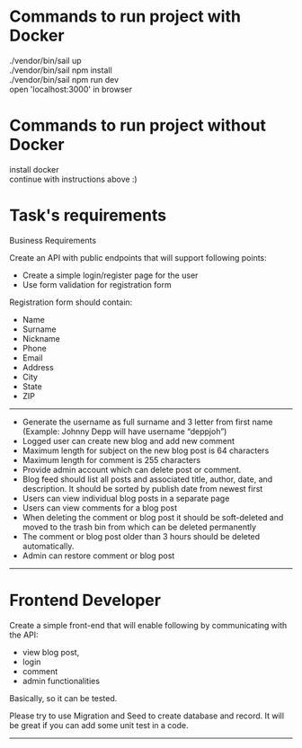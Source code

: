 # Commands to run project with Docker

./vendor/bin/sail up
<br>
./vendor/bin/sail npm install
<br>
./vendor/bin/sail npm run dev
<br>
open 'localhost:3000' in browser

# Commands to run project without Docker

install docker
<br>
continue with instructions above :)

# Task's requirements

Business Requirements

Create an API with public endpoints that will support following points:
- Create a simple login/register page for the user
- Use form validation for registration form

Registration form should contain:
- Name
- Surname
- Nickname
- Phone
- Email
- Address
- City
- State
- ZIP

<hr>

- Generate the username as full surname and 3 letter from first name (Example: Johnny Depp will have username “deppjoh”)
- Logged user can create new blog and add new comment
- Maximum length for subject on the new blog post is 64 characters
- Maximum length for comment is 255 characters
- Provide admin account which can delete post or comment.
- Blog feed should list all posts and associated title, author, date, and description. It should be sorted by publish date from newest first
- Users can view individual blog posts in a separate page
- Users can view comments for a blog post
- When deleting the comment or blog post it should be soft-deleted and moved to the trash bin from which can be deleted permanently
- The comment or blog post older than 3 hours should be deleted automatically.
- Admin can restore comment or blog post

<hr>

# Frontend Developer

Create a simple front-end that will enable following by communicating with the API:
- view blog post,
- login
- comment
- admin functionalities 

Basically, so it can be tested.

Please try to use Migration and Seed to create database and record. It will be great if you can add some unit test in a code.

<hr>
